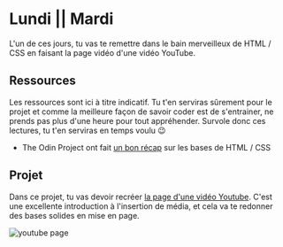 # Lundi || Mardi
L'un de ces jours, tu vas te remettre dans le bain merveilleux de HTML / CSS en faisant la page vidéo d'une vidéo YouTube.

## Ressources
Les ressources sont ici à titre indicatif. Tu t'en serviras sûrement pour le projet et comme la meilleure façon de savoir coder est de s'entrainer, ne prends pas plus d'une heure pour tout appréhender. Survole donc ces lectures, tu t'en serviras en temps voulu 😉

- The Odin Project ont fait [un bon récap](https://www.theodinproject.com/courses/html5-and-css3/lessons/html5-basics) sur les bases de HTML / CSS

## Projet
Dans ce projet, tu vas devoir recréer [la page d'une vidéo Youtube](https://www.youtube.com/watch?v=V74l_zS1x8E). C'est une excellente introduction à l'insertion de média, et cela va te redonner des bases solides en mise en page.

![youtube page](https://github.com/TheHackingProject/thp-session-01/blob/master/04_HTML_CSS/semaine_07/08_14_LUNDI%7C%7CMARDI/files/youtube.png)